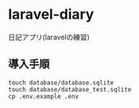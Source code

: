# laravel-diary
日記アプリ(laravelの練習)

## 導入手順
```
touch database/database.sqlite
touch database/database_test.sqlite
cp .env.example .env
```